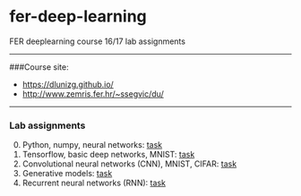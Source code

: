 # fer-deep-learning
FER deeplearning course 16/17 lab assignments 

----
###Course site:
- https://dlunizg.github.io/
- http://www.zemris.fer.hr/~ssegvic/du/

---
### Lab assignments
0. Python, numpy, neural networks: [task](http://www.zemris.fer.hr/~ssegvic/du/lab0.shtml)
1. Tensorflow, basic deep networks, MNIST: [task](http://www.zemris.fer.hr/~ssegvic/du/lab1.shtml)
2. Convolutional neural networks (CNN), MNIST, CIFAR: [task](http://www.zemris.fer.hr/~ssegvic/du/lab2.shtml)
3. Generative models: [task](http://www.zemris.fer.hr/~ssegvic/du/lab3.shtml)
4. Recurrent neural networks (RNN): [task](http://www.zemris.fer.hr/~ssegvic/du/lab4.shtml)
